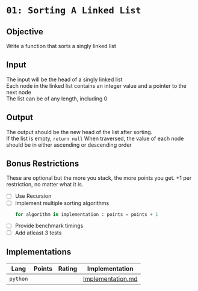 # `01: Sorting A Linked List`

## Objective  

Write a function that sorts a singly linked list

## Input

The input will be the head of a singly linked list  
Each node in the linked list contains an integer value and a pointer to the next node  
The list can be of any length, including 0  

## Output 

The output should be the new head of the list after sorting.  
If the list is empty, `return null`
When traversed, the value of each node should be in either ascending or descending order

## Bonus Restrictions
These are optional but the more you stack, the more points you get. +1 per restriction, no matter what it is.

- [ ] Use Recursion
- [ ] Implement multiple sorting algorithms
    ```python
    for algorithm in implementation : points = points + 1
    ``` 
- [ ] Provide benchmark timings
- [ ] Add atleast 3 tests

## Implementations

| Lang | Points | Rating | Implementation
|------|:------:|:------:|---------------
| `python` |  |  | [Implementation.md](./python/Implementation.md)